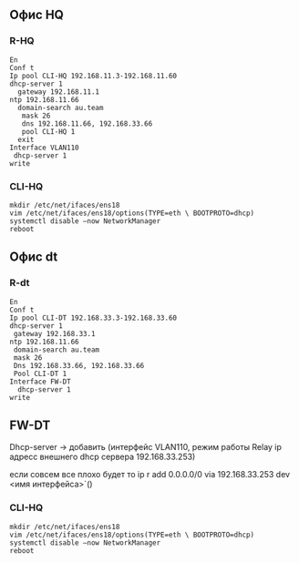 ## Офис HQ
### R-HQ
``` IOS
En
Conf t 
Ip pool CLI-HQ 192.168.11.3-192.168.11.60
dhcp-server 1
  gateway 192.168.11.1
ntp 192.168.11.66
  domain-search au.team
   mask 26
   dns 192.168.11.66, 192.168.33.66
   pool CLI-HQ 1
  exit
Interface VLAN110
 dhcp-server 1
write
```
### CLI-HQ
```
mkdir /etc/net/ifaces/ens18
vim /etc/net/ifaces/ens18/options(TYPE=eth \ BOOTPROTO=dhcp)
systemctl disable —now NetworkManager
reboot
```
## Офис dt
### R-dt
```
En
Conf t 
Ip pool CLI-DT 192.168.33.3-192.168.33.60
dhcp-server 1
 gateway 192.168.33.1
ntp 192.168.11.66
 domain-search au.team
 mask 26
 Dns 192.168.33.66, 192.168.33.66
 Pool CLI-DT 1
Interface FW-DT
  dhcp-server 1
write
```
## FW-DT

Dhcp-server ->  добавить (интерфейс VLAN110, режим работы Relay ip адресс внешнего dhcp сервера 192.168.33.253)

если совсем все плохо будет то
ip r add 0.0.0.0/0 via 192.168.33.253 dev <имя интерфейса>`()   

### CLI-HQ
```
mkdir /etc/net/ifaces/ens18
vim /etc/net/ifaces/ens18/options(TYPE=eth \ BOOTPROTO=dhcp)
systemctl disable —now NetworkManager
reboot
